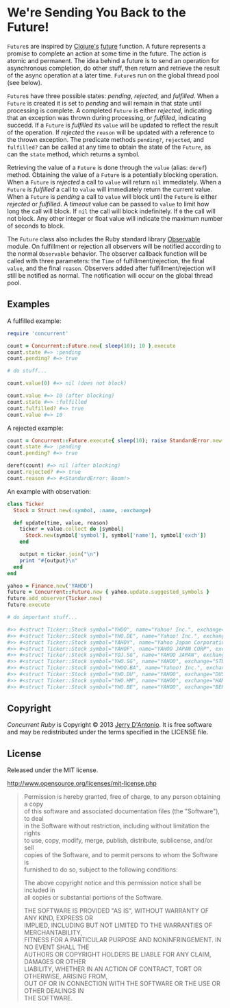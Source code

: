 # We're Sending You Back to the Future!

`Future`s are inspired by [Clojure's](http://clojure.org/) [future](http://clojuredocs.org/clojure_core/clojure.core/future)
function. A future represents a promise to complete an action at some time in the future.
The action is atomic and permanent. The idea behind a future is to send an operation for
asynchronous completion, do other stuff, then return and retrieve the result of the async
operation at a later time. `Future`s run on the global thread pool (see below).

`Future`s have three possible states: *pending*, *rejected*, and *fulfilled*. When a `Future` is created it is set
to *pending* and will remain in that state until processing is complete. A completed `Future` is either *rejected*,
indicating that an exception was thrown during processing, or *fulfilled*, indicating succedd. If a `Future` is
*fulfilled* its `value` will be updated to reflect the result of the operation. If *rejected* the `reason` will
be updated with a reference to the thrown exception. The predicate methods `pending?`, `rejected`, and `fulfilled?`
can be called at any time to obtain the state of the `Future`, as can the `state` method, which returns a symbol.

Retrieving the value of a `Future` is done through the `value` (alias: `deref`) method. Obtaining the value of
a `Future` is a potentially blocking operation. When a `Future` is *rejected* a call to `value` will return `nil`
immediately. When a `Future` is *fulfilled* a call to `value` will immediately return the current value.
When a `Future` is *pending* a call to `value` will block until the `Future` is either *rejected* or *fulfilled*.
A *timeout* value can be passed to `value` to limit how long the call will block. If `nil` the call will
block indefinitely. If `0` the call will not block. Any other integer or float value will indicate the
maximum number of seconds to block.

The `Future` class also includes the Ruby standard library
[Observable](http://ruby-doc.org/stdlib-2.0/libdoc/observer/rdoc/Observable.html) module. On fulfillment
or rejection all observers will be notified according to the normal `Observable` behavior. The observer
callback function will be called with three parameters: the `Time` of fulfillment/rejection, the
final `value`, and the final `reason`. Observers added after fulfillment/rejection will still be
notified as normal. The notification will occur on the global thread pool.

## Examples

A fulfilled example:

```ruby
require 'concurrent'

count = Concurrent::Future.new{ sleep(10); 10 }.execute
count.state #=> :pending
count.pending? #=> true

# do stuff...

count.value(0) #=> nil (does not block)

count.value #=> 10 (after blocking)
count.state #=> :fulfilled
count.fulfilled? #=> true
count.value #=> 10
```

A rejected example:

```ruby
count = Concurrent::Future.execute{ sleep(10); raise StandardError.new("Boom!") }
count.state #=> :pending
count.pending? #=> true

deref(count) #=> nil (after blocking)
count.rejected? #=> true
count.reason #=> #<StandardError: Boom!> 
```

An example with observation:

```ruby
class Ticker
  Stock = Struct.new(:symbol, :name, :exchange)

  def update(time, value, reason)
    ticker = value.collect do |symbol|
      Stock.new(symbol['symbol'], symbol['name'], symbol['exch'])
    end

    output = ticker.join("\n")
    print "#{output}\n"
  end
end

yahoo = Finance.new('YAHOO')
future = Concurrent::Future.new { yahoo.update.suggested_symbols }
future.add_observer(Ticker.new)
future.execute

# do important stuff...

#>> #<struct Ticker::Stock symbol="YHOO", name="Yahoo! Inc.", exchange="NMS">
#>> #<struct Ticker::Stock symbol="YHO.DE", name="Yahoo! Inc.", exchange="GER">
#>> #<struct Ticker::Stock symbol="YAHOY", name="Yahoo Japan Corporation", exchange="PNK">
#>> #<struct Ticker::Stock symbol="YAHOF", name="YAHOO JAPAN CORP", exchange="PNK">
#>> #<struct Ticker::Stock symbol="YOJ.SG", name="YAHOO JAPAN", exchange="STU">
#>> #<struct Ticker::Stock symbol="YHO.SG", name="YAHOO", exchange="STU">
#>> #<struct Ticker::Stock symbol="YHOO.BA", name="Yahoo! Inc.", exchange="BUE">
#>> #<struct Ticker::Stock symbol="YHO.DU", name="YAHOO", exchange="DUS">
#>> #<struct Ticker::Stock symbol="YHO.HM", name="YAHOO", exchange="HAM">
#>> #<struct Ticker::Stock symbol="YHO.BE", name="YAHOO", exchange="BER">
```

## Copyright

*Concurrent Ruby* is Copyright &copy; 2013 [Jerry D'Antonio](https://twitter.com/jerrydantonio).
It is free software and may be redistributed under the terms specified in the LICENSE file.

## License

Released under the MIT license.

http://www.opensource.org/licenses/mit-license.php  

> Permission is hereby granted, free of charge, to any person obtaining a copy  
> of this software and associated documentation files (the "Software"), to deal  
> in the Software without restriction, including without limitation the rights  
> to use, copy, modify, merge, publish, distribute, sublicense, and/or sell  
> copies of the Software, and to permit persons to whom the Software is  
> furnished to do so, subject to the following conditions:  
> 
> The above copyright notice and this permission notice shall be included in  
> all copies or substantial portions of the Software.  
> 
> THE SOFTWARE IS PROVIDED "AS IS", WITHOUT WARRANTY OF ANY KIND, EXPRESS OR  
> IMPLIED, INCLUDING BUT NOT LIMITED TO THE WARRANTIES OF MERCHANTABILITY,  
> FITNESS FOR A PARTICULAR PURPOSE AND NONINFRINGEMENT. IN NO EVENT SHALL THE  
> AUTHORS OR COPYRIGHT HOLDERS BE LIABLE FOR ANY CLAIM, DAMAGES OR OTHER  
> LIABILITY, WHETHER IN AN ACTION OF CONTRACT, TORT OR OTHERWISE, ARISING FROM,  
> OUT OF OR IN CONNECTION WITH THE SOFTWARE OR THE USE OR OTHER DEALINGS IN  
> THE SOFTWARE.  
